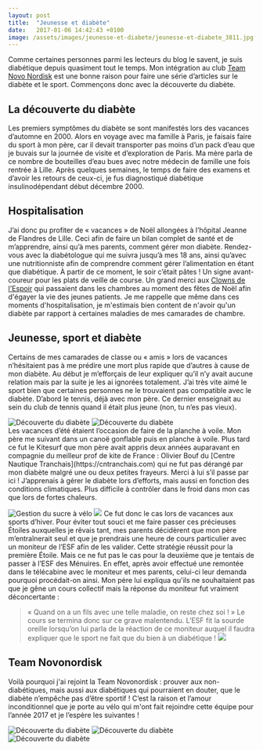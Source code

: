 ```yaml
---
layout: post
title:  "Jeunesse et diabète"
date:   2017-01-06 14:42:43 +0100
image: /assets/images/jeunesse-et-diabete/jeunesse-et-diabete_3811.jpg
---
```

Comme certaines personnes parmi les lecteurs du blog le savent, je suis diabétique depuis quasiment tout le temps. Mon intégration au club [Team Novo Nordisk](https://teamnovonordisk.com) est une bonne raison pour faire une série d’articles sur le diabète et le sport. Commençons donc avec la découverte du diabète.

## La découverte du diabète
Les premiers symptômes du diabète se sont manifestés lors des vacances d’automne en 2000. Alors en voyage avec ma famille à Paris, je faisais faire du sport à mon père, car il devait transporter pas moins d’un pack d’eau que je buvais sur la journée de visite et d’exploration de Paris.
Ma mère parla de ce nombre de bouteilles d’eau bues avec notre médecin de famille une fois rentrée à Lille. Après quelques semaines, le temps de faire des examens et d’avoir les retours de ceux-ci, je fus diagnostiqué diabétique insulinodépendant début décembre 2000.

## Hospitalisation
J’ai donc pu profiter de « vacances » de Noël allongées à l’hôpital Jeanne de Flandres de Lille. Ceci afin de faire un bilan complet de santé et de m’apprendre, ainsi qu’à mes parents, comment gérer mon diabète.
Rendez-vous avec la diabétologue qui me suivra jusqu’à mes 18 ans, ainsi qu’avec une nutritionniste afin de comprendre comment gérer l’alimentation en étant que diabétique.
À partir de ce moment, le soir c’était pâtes ! Un signe avant-coureur pour les plats de veille de course.
Un grand merci aux [Clowns de l'Espoir](https://lesclownsdelespoir.fr) qui passaient dans les chambres au moment des fêtes de Noël afin d'égayer la vie des jeunes patients. Je me rappelle que même dans ces moments d'hospitalisation, je m'estimais bien content de n'avoir qu'un diabète par rapport à certaines maladies de mes camarades de chambre.

## Jeunesse, sport et diabète
Certains de mes camarades de classe ou « amis » lors de vacances n’hésitaient pas à me prédire une mort plus rapide que d’autres à cause de mon diabète. Au début je m’efforçais de leur expliquer qu’il n’y avait aucune relation mais par la suite je les ai ignorées totalement.
J’ai très vite aimé le sport bien que certaines personnes ne le trouvaient pas compatible avec le diabète.
D’abord le tennis, déjà avec mon père. Ce dernier enseignait au sein du club de tennis quand il était plus jeune (non, tu n’es pas vieux).
<div class="gallery-box">
  <div class="gallery">
<img src="/assets/images/jeunesse-et-diabete/jeunesse-et-diabete_3793.jpg" title="Olivier Bouf" alt="Découverte du diabète" >
<img src="/assets/images/jeunesse-et-diabete/jeunesse-et-diabete_3794.jpg" title="Olivier Bouf" alt="Découverte du diabète" >
</div>
</div>
Les vacances d’été étaient l’occasion de faire de la planche à voile. Mon père me suivant dans un canoë gonflable puis en planche à voile. Plus tard ce fut le Kitesurf que mon père avait appris deux années auparavant en compagnie du meilleur prof de kite de France : Olivier Bouf du [Centre Nautique Tranchais](https://cntranchais.com) qui ne fut pas dérangé par mon diabète malgré une ou deux petites frayeurs. Merci à lui s’il passe par ici !
J’apprenais à gérer le diabète lors d’efforts, mais aussi en fonction des conditions climatiques. Plus difficile à contrôler dans le froid dans mon cas que lors de fortes chaleurs.

![Gestion du sucre à vélo](/assets/images/jeunesse-et-diabete/jeunesse-et-diabete_3803.jpg)
![](/assets/images/jeunesse-et-diabete/jeunesse-et-diabete_3802.jpg)
Ce fut donc le cas lors de vacances aux sports d’hiver. Pour éviter tout souci et me faire passer ces précieuses Étoiles auxquelles je rêvais tant, mes parents décidèrent que mon père m’entraînerait seul et que je prendrais une heure de cours particulier avec un moniteur de l’ESF afin de les valider.
Cette stratégie réussit pour la première Étoile. Mais ce ne fut pas le cas pour la deuxième que je tentais de passer à l’ESF des Ménuires. En effet, après avoir effectué une remontée dans le télécabine avec le moniteur et mes parents, celui-ci leur demanda pourquoi procédait-on ainsi.
Mon père lui expliqua qu'ils ne souhaitaient pas que je gêne un cours collectif mais la réponse du moniteur fut vraiment déconcertante :
> « Quand on a un fils avec une telle maladie, on reste chez soi ! »
Le cours se termina donc sur ce grave malentendu. L’ESF fit la sourde oreille lorsqu’on lui parla de la réaction de ce moniteur auquel il faudra expliquer que le sport ne fait que du bien à un diabétique !
![](/assets/images/jeunesse-et-diabete/jeunesse-et-diabete_3811.jpg)
## Team Novonordisk
Voilà pourquoi j'ai rejoint la Team Novonordisk : prouver aux non-diabétiques, mais aussi aux diabétiques qui pourraient en douter, que le diabète n’empêche pas d’être sportif !
C’est la raison et l’amour inconditionnel que je porte au vélo qui m'ont fait rejoindre cette équipe pour l’année 2017 et je l’espère les suivantes !
<div class="gallery-box">
  <div class="gallery">
<img src="/assets/images/jeunesse-et-diabete/jeunesse-et-diabete_3799.jpg" title="" alt="Découverte du diabète" >
<img src="/assets/images/jeunesse-et-diabete/jeunesse-et-diabete_3804.jpg" title="" alt="Découverte du diabète" >
<img src="/assets/images/jeunesse-et-diabete/jeunesse-et-diabete_3805.jpg" title="Avec James" alt="Découverte du diabète" >
</div>
</div>